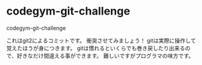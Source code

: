 # codegym-git-challenge
codegym-git-challenge

これはgit2によるコミットです。
衝突させてみましょう！
gitは実際に操作して覚えたほうが身につきます。
gitは慣れるといくらでも巻き戻したり出来るので、好きなだけ間違える事ができます。
難しいですがプログラマの味方です。
